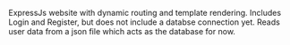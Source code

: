 ExpressJs website with dynamic routing and template rendering. Includes Login and Register, but does not include a databse connection yet. Reads user data from a json file which acts as the database for now.
